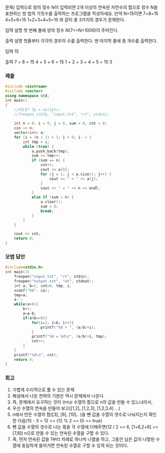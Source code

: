 문제)
입력으로 양의 정수 N이 입력되면 2개 이상의 연속된 자연수의 합으로 정수 N을 표현하는 방
법의 가짓수를 출력하는 프로그램을 작성하세요.
만약 N=15이면
7+8=15
4+5+6=15
1+2+3+4+5=15
와 같이 총 3가지의 경우가 존재한다.

입력 설명
첫 번째 줄에 양의 정수 N(7<=N<1000)이 주어진다.

출력 설명
첫줄부터 각각의 경우의 수를 출력한다.
맨 마지막 줄에 총 개수를 출력한다.

입력
15

출력
7 + 8 = 15
4 + 5 + 6 = 15
1 + 2 + 3 + 4 + 5 = 15
3

### 제출
``` Cpp
#include <iostream>
#include <vector>
using namespace std;
int main()
{
    //FILE* fp = nullptr;
    //freopen_s(&fp, "input.txt", "rt", stdin);
    
    int n = 0, i = 0, j = 0, sum = 0, cnt = 0;
    cin >> n;
    vector<int> a;
    for (i = (n / 2) + 1; i > 0; i--) {
        int tmp = i;
        while (true) {
            a.push_back(tmp);
            sum += tmp++;
            if (sum == n) {
                cnt++;
                cout << a[0];
                for (j = 1; j < a.size(); j++) {
                    cout << " + " << a[j];
                }
                cout << " = " << n << endl;
            }
            else if (sum > n) {
                a.clear();
                sum = 0;
                break;
            }
        }
    }

    cout << cnt;
    return 0;
}
```

### 모범 답안
``` Cpp
#include<stdio.h>
int main(){
    freopen("input.txt", "rt", stdin);
    freopen("output.txt", "wt", stdout);
    int a, b=1, cnt=0, tmp, i;
    scanf("%d", &a);
    tmp=a;
    a--;
    while(a>0){
        b++;
        a=a-b;
        if(a%b==0){
            for(i=1; i<b; i++){
                printf("%d + ", (a/b)+i);
            }
            printf("%d = %d\n", (a/b)+i, tmp);
            cnt++;
        }
    }
    printf("%d\n", cnt);
    return 0;
}

```

### 회고
1. 가볍게 수리적으로 풀 수 있는 문제
2. 해설에서 나온 전략의 기본은 역시 문제에서 나온다.
3. 즉, 문제에서 요구하는 것이 `연속된` 수열의 합으로 n의 값을 만들 수 있느냐라서,
4. 우선 수열의 연속을 만들어 보고([1,2], [1,2,3], [1,2,3,4] ...)
5. n에서 만든 수열의 합([3], [6], [10].. )을 뺀 값을 수열의 갯수로 나눠지는지 확인 한 다음(15 - 3 = 12 => (12 % 2 == 0) == true)
6. 뺀 값을 수열의 갯수로 나눈 몫을 각 수열에 더해주면(12 / 2 => 6, [1+6,2+6] => [7,8]) n으로 만들 수 있는 연속된 수열을 구할 수 있다.
7. 즉, 먼저 연속된 값을 1부터 차례로 하나씩 나열을 하고, 그동안 남은 값이 나열된 수열에 동일하게 들어가면 연속된 수열로 구할 수 있게 되는 것이다.
